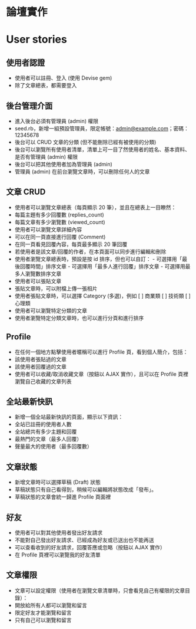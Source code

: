 # 論壇實作

# User stories
## 使用者認證
- 使用者可以註冊、登入 (使用 Devise gem)
- 除了文章總表，都需要登入
## 後台管理介面
- 進入後台必須有管理員 (admin) 權限
- seed.rb，新增一組預設管理員，限定帳號：admin@example.com；密碼：12345678
- 後台可以 CRUD 文章的分類 (但不能刪除已經有被使用的分類)
- 後台可以瀏覽所有使用者清單，清單上可一目了然使用者的姓名、基本資料、是否有管理員 (admin) 權限
- 後台可以把其他使用者加為管理員 (admin)
- 管理員 (admin) 在前台瀏覽文章時，可以刪除任何人的文章
## 文章 CRUD
- 使用者可以瀏覽文章總表（每頁顯示 20 筆），並且在總表上一目瞭然：
- 每篇主題有多少回覆數 (replies_count)
- 每篇文章有多少瀏覽數 (viewed_count)
- 使用者可以瀏覽文章詳細內容
- 可以在同一頁直接進行回覆 (Comment)
- 在同一頁看見回覆內容，每頁最多顯示 20 筆回覆
- 若使用者是該文章/回覆的作者，在本頁面可以同步進行編輯和刪除
- 使用者瀏覽文章總表時，預設是按 id 排序，但也可以自訂：
      - 可選擇用「最後回覆時間」排序文章
      - 可選擇用「最多人進行回覆」排序文章
      - 可選擇用最多人瀏覽數排序文章
- 使用者可以張貼文章
- 張貼文章時，可以附檔上傳一張相片
- 使用者張貼文章時，可以選擇 Category (多選)，例如 [ ] 商業類 [ ] 技術類 [ ] 心理類
- 使用者可以瀏覽特定分類的文章
- 使用者瀏覽特定分類文章時，也可以進行分頁和進行排序
## Profile
- 在任何一個地方點擊使用者暱稱可以進行 Profile 頁，看到個人簡介，包括：
- 該使用者張貼過的文章
- 該使用者回覆過的文章
- 使用者可以收藏/取消收藏文章（按鈕以 AJAX 實作），且可以在 Profile 頁裡瀏覽自己收藏的文章列表
## 全站最新快訊
- 新增一個全站最新快訊的頁面，顯示以下資訊：
- 全站已註冊的使用者人數
- 全站總共有多少主題和回覆
- 最熱門的文章（最多人回覆）
- 聲量最大的使用者（最多回覆數）
## 文章狀態
- 新增文章時可以選擇草稿 (Draft) 狀態
- 草稿狀態只有自己看得到，稍候可以編輯將狀態改成「發布」。
- 草稿狀態的文章會統一歸進 Profile 頁面裡
## 好友
- 使用者可以對其他使用者發出好友請求
- 不能對自己發出好友請求、已經成為好友或已送出也不能再送
- 可以查看收到的好友請求，回覆答應或忽略（按鈕以 AJAX 實作）
- 在 Profile 頁裡可以瀏覽我的好友清單
## 文章權限
- 文章可以設定權限（使用者在瀏覽文章清單時，只會看見自己有權限的文章目錄）：
- 開放給所有人都可以瀏覽和留言
- 限定好友才能瀏覽和留言
- 只有自己可以瀏覽和留言
